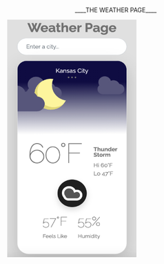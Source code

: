 <p align="center">
  ____THE WEATHER PAGE____
  
</p>

<!-- ![Image of my weather app](https://github.com/tatmil-99/weatherApp/blob/main/img/Screen%20Shot%202021-04-15%20at%2010.54.43%20AM.png) -->
<img src="https://github.com/tatmil-99/weatherApp/blob/main/img/Screen%20Shot%202021-04-15%20at%2010.54.43%20AM.png" width="300" height="550">
